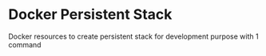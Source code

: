 # Docker Persistent Stack
Docker resources to create persistent stack for development purpose with 1 command
